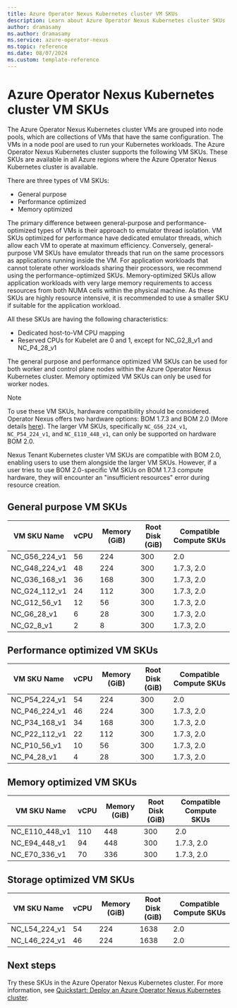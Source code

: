 ```yaml
---
title: Azure Operator Nexus Kubernetes cluster VM SKUs
description: Learn about Azure Operator Nexus Kubernetes cluster SKUs
author: dramasamy
ms.author: dramasamy
ms.service: azure-operator-nexus
ms.topic: reference
ms.date: 08/07/2024
ms.custom: template-reference
---
```


# Azure Operator Nexus Kubernetes cluster VM SKUs

The Azure Operator Nexus Kubernetes cluster VMs are grouped into node pools, which are collections of VMs that have the same configuration. The VMs in a node pool are used to run your Kubernetes workloads. The Azure Operator Nexus Kubernetes cluster supports the following VM SKUs. These SKUs are available in all Azure regions where the Azure Operator Nexus Kubernetes cluster is available.

There are three types of VM SKUs:

* General purpose
* Performance optimized
* Memory optimized

The primary difference between general-purpose and performance-optimized types of VMs is their approach to emulator thread isolation. VM SKUs optimized for performance have dedicated emulator threads, which allow each VM to operate at maximum efficiency. Conversely, general-purpose VM SKUs have emulator threads that run on the same processors as applications running inside the VM. For application workloads that cannot tolerate other workloads sharing their processors, we recommend using the performance-optimized SKUs. Memory-optimized SKUs allow application workloads with very large memory requirements to access resources from both NUMA cells within the physical machine. As these SKUs are highly resource intensive, it is recommended to use a smaller SKU if suitable for the application workload.

All these SKUs are having the following characteristics:

* Dedicated host-to-VM CPU mapping
* Reserved CPUs for Kubelet are 0 and 1, except for NC_G2_8_v1 and NC_P4_28_v1

The general purpose and performance optimized VM SKUs can be used for both worker and control plane nodes within the Azure Operator Nexus Kubernetes cluster. Memory optimized VM SKUs can only be used for worker nodes.

> [!NOTE]
> To use these VM SKUs, hardware compatibility should be considered. Operator Nexus offers two hardware options: BOM 1.7.3 and BOM 2.0 (More details [here](./reference-operator-nexus-skus.md#compute-skus)). The larger VM SKUs, specifically `NC_G56_224_v1`, `NC_P54_224_v1`, and `NC_E110_448_v1`, can only be supported on hardware BOM 2.0.
> 
> Nexus Tenant Kubernetes cluster VM SKUs are compatible with BOM 2.0, enabling users to use them alongside the larger VM SKUs. However, if a user tries to use BOM 2.0-specific VM SKUs on BOM 1.7.3 compute hardware, they will encounter an "insufficient resources" error during resource creation.

## General purpose VM SKUs

| VM SKU Name   | vCPU | Memory (GiB) | Root Disk (GiB) | Compatible Compute SKUs |
|---------------|------|--------------|-----------------|---------------------|
| NC_G56_224_v1 | 56   | 224          | 300             | 2.0             |
| NC_G48_224_v1 | 48   | 224          | 300             | 1.7.3, 2.0  |
| NC_G36_168_v1 | 36   | 168          | 300             | 1.7.3, 2.0  |
| NC_G24_112_v1 | 24   | 112          | 300             | 1.7.3, 2.0  |
| NC_G12_56_v1  | 12   | 56           | 300             | 1.7.3, 2.0  |
| NC_G6_28_v1   | 6    | 28           | 300             | 1.7.3, 2.0  |
| NC_G2_8_v1    | 2    | 8            | 300             | 1.7.3, 2.0  |

## Performance optimized VM SKUs

| VM SKU Name   | vCPU | Memory (GiB) | Root Disk (GiB) | Compatible Compute SKUs |
|---------------|------|--------------|-----------------|---------------------|
| NC_P54_224_v1 | 54   | 224          | 300             | 2.0             |
| NC_P46_224_v1 | 46   | 224          | 300             | 1.7.3, 2.0  |
| NC_P34_168_v1 | 34   | 168          | 300             | 1.7.3, 2.0  |
| NC_P22_112_v1 | 22   | 112          | 300             | 1.7.3, 2.0  |
| NC_P10_56_v1  | 10   | 56           | 300             | 1.7.3, 2.0  |
| NC_P4_28_v1   | 4    | 28           | 300             | 1.7.3, 2.0  |

## Memory optimized VM SKUs

| VM SKU Name   | vCPU | Memory (GiB) | Root Disk (GiB) | Compatible Compute SKUs |
|---------------|------|--------------|-----------------|---------------------|
| NC_E110_448_v1| 110  | 448          | 300             | 2.0             |
| NC_E94_448_v1 | 94   | 448          | 300             | 1.7.3, 2.0  |
| NC_E70_336_v1 | 70   | 336          | 300             | 1.7.3, 2.0  |

## Storage optimized VM SKUs

| VM SKU Name   | vCPU | Memory (GiB) | Root Disk (GiB) | Compatible Compute SKUs |
|---------------|------|--------------|-----------------|---------------------|
| NC_L54_224_v1 | 54   | 224          | 1638            | 2.0             |
| NC_L46_224_v1 | 46   | 224          | 1638            | 2.0             |

## Next steps

Try these SKUs in the Azure Operator Nexus Kubernetes cluster. For more information, see [Quickstart: Deploy an Azure Operator Nexus Kubernetes cluster](./quickstarts-kubernetes-cluster-deployment-bicep.md).
